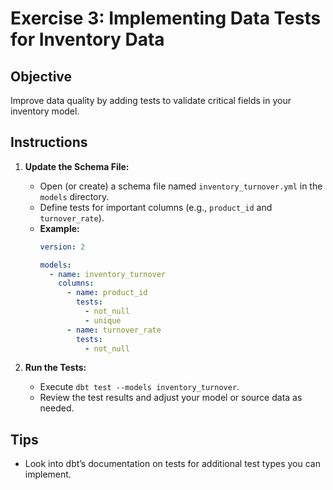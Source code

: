 # Exercise 3: Implementing Data Tests for Inventory Data

## Objective
Improve data quality by adding tests to validate critical fields in your inventory model.

## Instructions
1. **Update the Schema File:**
   - Open (or create) a schema file named `inventory_turnover.yml` in the `models` directory.
   - Define tests for important columns (e.g., `product_id` and `turnover_rate`).
   - **Example:**
     ```yaml
     version: 2

     models:
       - name: inventory_turnover
         columns:
           - name: product_id
             tests:
               - not_null
               - unique
           - name: turnover_rate
             tests:
               - not_null
     ```

2. **Run the Tests:**
   - Execute `dbt test --models inventory_turnover`.
   - Review the test results and adjust your model or source data as needed.

## Tips
- Look into dbt’s documentation on tests for additional test types you can implement.
